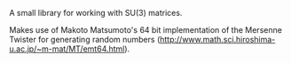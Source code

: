 A small library for working with SU(3) matrices.

Makes use of Makoto Matsumoto's 64 bit implementation of the Mersenne Twister for generating random numbers (http://www.math.sci.hiroshima-u.ac.jp/~m-mat/MT/emt64.html).
